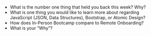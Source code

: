 - What is the number one thing that held you back this week? Why?
- What is one thing you would like to learn more about regarding JavaScript (JSON, Data Structures), Bootstrap, or Atomic Design?
- How does In-Person Bootcamp compare to Remote Onboarding?
- What is your “Why”?
